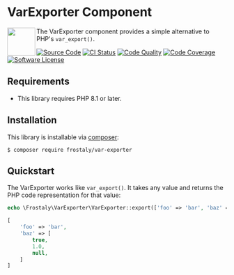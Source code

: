 # VarExporter Component

<img src="https://avatars.githubusercontent.com/u/95505865" alt="" align="left" height="64">

The VarExporter component provides a simple alternative to PHP's `var_export()`.

[![Source Code](https://img.shields.io/badge/source-frostaly/var--exporter-blue.svg)](https://github.com/frostaly/var-exporter)
[![CI Status](https://github.com/frostaly/var-exporter/workflows/Build/badge.svg)](https://github.com/frostaly/var-exporter/actions?query=workflow%3A%22Build%22)
[![Code Quality](https://scrutinizer-ci.com/g/frostaly/var-exporter/badges/quality-score.png)](https://scrutinizer-ci.com/g/frostaly/var-exporter/?branch=master)
[![Code Coverage](https://scrutinizer-ci.com/g/frostaly/var-exporter/badges/coverage.png?b=master)](https://scrutinizer-ci.com/g/frostaly/var-exporter/?branch=master)
[![Software License](https://img.shields.io/badge/license-GPL-brightgreen.svg)](https://github.com/frostaly/var-exporter/blob/master/LICENSE)

## Requirements
- This library requires PHP 8.1 or later.

## Installation

This library is installable via [composer](https://getcomposer.org/):

```
$ composer require frostaly/var-exporter
```

## Quickstart

The VarExporter works like `var_export()`. It takes any value and returns the PHP code representation for that value:

```php
echo \Frostaly\VarExporter\VarExporter::export(['foo' => 'bar', 'baz' => [true, 1.0, null]]);

```
```php
[
    'foo' => 'bar',
    'baz' => [
        true,
        1.0,
        null,
    ]
]
```

